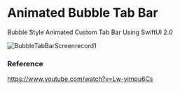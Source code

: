 # Animated Bubble Tab Bar

Bubble Style Animated Custom Tab Bar Using SwiftUI 2.0

![BubbleTabBarScreenrecord1](https://user-images.githubusercontent.com/3436468/106744300-89cdfc80-665a-11eb-9e82-20113eec4464.gif)

### Reference

https://www.youtube.com/watch?v=Lw-vimpu6Cs
